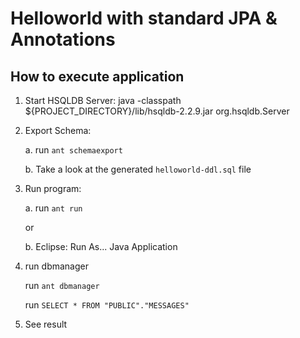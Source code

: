 # Helloworld with standard JPA & Annotations 

## How to execute application

1.  Start HSQLDB Server: java -classpath ${PROJECT_DIRECTORY}/lib/hsqldb-2.2.9.jar org.hsqldb.Server

2.  Export Schema:  
    
    a.  run `ant schemaexport`
    
    b.  Take a look at the generated `helloworld-ddl.sql` file

3.  Run program:
    
    a.  run `ant run`
    
    or
    
    b.  Eclipse: Run As... Java Application
    
4.  run dbmanager
    
    run `ant dbmanager`
    
    run `SELECT * FROM "PUBLIC"."MESSAGES"`
    
5.  See result